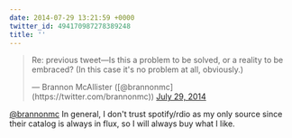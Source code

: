 ```yaml
---
date: 2014-07-29 13:21:59 +0000
twitter_id: 494170987278389248
title: ''
---
```


<blockquote class="twitter-tweet"><p lang="en" dir="ltr">Re: previous tweet—Is this a problem to be solved, or a reality to be embraced? (In this case it&#39;s no problem at all, obviously.)</p>&mdash; Brannon McAllister ([@brannonmc](https://twitter.com/brannonmc)) <a href="https://twitter.com/brannonmc/status/494169834838818818?ref_src=twsrc%5Etfw">July 29, 2014</a></blockquote>
<script async src="https://platform.twitter.com/widgets.js" charset="utf-8"></script>

[@brannonmc](https://twitter.com/brannonmc) In general, I don't trust spotify/rdio as my only source since their catalog is always in flux, so I will always buy what I like.
